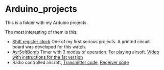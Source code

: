 # Arduino_projects
 This is a folder with my Arduino projects. 
 
 The most interesting of them is this:
 - [Shift register clock](https://github.com/TerminatorNemo/Arduino/tree/main/Chas_bez_dc1302_FIXed) One of my first serious projects. A printed circuit board was developed for this watch.
 - [AyrSoftBomb](https://github.com/TerminatorNemo/Arduino/tree/main/AyrSoftBomb) Timer with 3 modes of operation. For playing airsoft. [Video with instructions for the 1st version](https://www.youtube.com/watch?v=ADUwG_yn8EQ)
 - Radio controlled aircraft, [Transmitter code](https://github.com/TerminatorNemo/Arduino/tree/main/tx_servo_peredacha_camolet_pylt_2.6), [Receiver code](https://github.com/TerminatorNemo/Arduino/tree/main/rx_servo_priom_camoleta_zashita_Potera_svazi_2.5)

 
